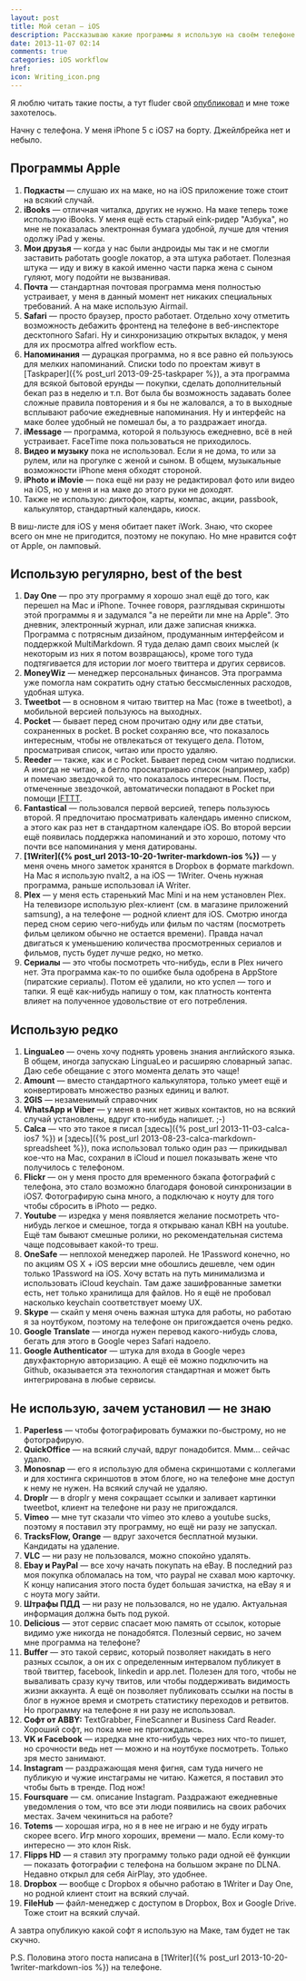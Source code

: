 ```yaml
---
layout: post
title: Мой сетап — iOS
description: Рассказываю какие программы я использую на своём телефоне
date: 2013-11-07 02:14
comments: true
categories: iOS workflow 
href: 
icon: Writing_icon.png
---
```


Я люблю читать такие посты, а тут fluder свой [опубликовал](http://fluder.co/blog/2013/11/02/osx-setup-2013/) и мне тоже захотелось.

Начну с телефона. У меня iPhone 5 с iOS7 на борту. Джейлбрейка нет и небыло.
<!--more-->

## Программы Apple

1. **Подкасты** — слушаю их на маке, но на iOS приложение тоже стоит на всякий случай.
2. **iBooks** — отличная читалка, других не нужно. На маке теперь тоже использую iBooks. У меня ещё есть старый eink-ридер "Азбука", но мне не показалась электронная бумага удобной, лучше для чтения одолжу iPad у жены.
3. **Мои друзья** — когда у нас были андроиды мы так и не смогли заставить работать google локатор, а эта штука работает. Полезная штука — иду и вижу в какой именно части парка жена с сыном гуляют, могу подойти не вызванивая.
4. **Почта** — стандартная почтовая программа меня полностью устраивает, у меня в данный момент нет никаких специальных требований. А на маке использую Airmail.
5. **Safari** — просто браузер, просто работает. Отдельно хочу отметить возможность дебажить фронтенд на телефоне в веб-инспекторе десктопного Safari. Ну и синхронизацию открытых вкладок, у меня для их просмотра alfred workflow есть.
6. **Напоминания** — дурацкая программа, но я все равно ей пользуюсь для мелких напоминаний. Списки todo по проектам живут в [Taskpaper]({% post_url 2013-09-25-taskpaper %}), а эта программа для всякой бытовой ерунды — покупки, сделать дополнительный бекап раз в неделю и т.п. Вот была бы возможность задавать более сложные правила повторения и я бы не жаловался, а то в выходные всплывают рабочие ежедневные напоминания. Ну и интерфейс на маке более удобный не помешал бы, а то раздражает иногда.
7. **iMessage** — программа, которой я пользуюсь ежедневно, всё в ней устраивает. FaceTime пока пользоваться не приходилось.
8. **Видео и музыку** пока не использовал. Если я не дома, то или за рулем, или на прогулке с женой и сыном. В общем, музыкальные возможности iPhone меня обходят стороной.
9. **iPhoto и iMovie** — пока ещё ни разу не редактировал фото или видео на iOS, но у меня и на маке до этого руки не доходят.
10. Также не использую: диктофон, карты, компас, акции, passbook, калькулятор, стандартный календарь, киоск.

В виш-листе для iOS у меня обитает пакет iWork. Знаю, что скорее всего он мне не пригодится, поэтому не покупаю. Но мне нравится софт от Apple, он ламповый.

## Использую регулярно, best of the best

1. **Day One** — про эту программу я хорошо знал ещё до того, как перешел на Mac и iPhone. Точнее говоря, разглядывая скриншоты этой программы я и задумался "а не перейти ли мне на Apple". Это дневник, электронный журнал, или даже записная книжка. Программа с потрясным дизайном, продуманным интерфейсом и поддержкой MultiMarkdown. Я туда делаю дамп своих мыслей (к некоторым из них я потом возвращаюсь), кроме того туда подтягивается для истории лог моего твиттера и других сервисов.
2. **MoneyWiz** — менеджер персональных финансов. Эта программа уже помогла нам сократить одну статью бессмысленных расходов, удобная штука.
3. **Tweetbot** — в основном я читаю твиттер на Mac (тоже в tweetbot), а мобильной версией пользуюсь на выходных.
4. **Pocket** — бывает перед сном прочитаю одну или две статьи, сохраненных в pocket. В pocket сохраняю все, что показалось интересным, чтобы не отвлекаться от текущего дела. Потом, просматривая список, читаю или просто удаляю.
5. **Reeder** — также, как и с Pocket. Бывает перед сном читаю подписки. А иногда не читаю, а бегло просматриваю список (например, хабр) и помечаю звездочкой то, что показалось интересным. Посты, отмеченные звездочкой, автоматически попадают в Pocket при помощи [IFTTT](https://ifttt.com).
6. **Fantastical** — пользовался первой версией, теперь пользуюсь второй. Я предпочитаю просматривать календарь именно списком, а этого как раз нет в стандартном календаре iOS. Во второй версии ещё появилась поддержка напоминаний и это хорошо, потому что почти все напоминания у меня датированы.
7. **[1Writer]({% post_url 2013-10-20-1writer-markdown-ios %})** — у меня очень много заметок хранятся в Dropbox в формате markdown. На Mac я использую nvalt2, а на iOS — 1Writer. Очень нужная программа, раньше использовал iA Writer.
8. **Plex** — у меня есть старенький Mac Mini и на нем установлен Plex. На телевизоре использую plex-клиент (см. в магазине приложений samsung), а на телефоне — родной клиент для iOS. Смотрю иногда перед сном серию чего-нибудь или фильм по частям (посмотреть фильм целиком обычно не остается времени). Правда начал двигаться к уменьшению количества просмотренных сериалов и фильмов, пусть будет лучше редко, но метко.
9. **Сериалы** — это чтобы посмотреть что-нибудь, если в Plex ничего нет. Эта программа как-то по ошибке была одобрена в AppStore (пиратские сериалы). Потом её удалили, но кто успел — того и тапки. Я ещё как-нибудь напишу о том, как платность контента влияет на полученное удовольствие от его потребления.

## Использую редко

1. **LinguaLeo** — очень хочу поднять уровень знания английского языка. В общем, иногда запускаю LinguaLeo и расширяю словарный запас. Даю себе обещание с этого момента делать это чаще!
2. **Amount** — вместо стандартного калькулятора, только умеет ещё и конвертировать множество разных единиц и валют.
3. **2GIS** — незаменимый справочник
4. **WhatsApp и Viber** — у меня в них нет живых контактов, но на всякий случай установлены, вдруг кто-нибудь напишет. ;-)
5. **Calca** — что это такое я писал [здесь]({% post_url 2013-11-03-calca-ios7 %}) и [здесь]({% post_url 2013-08-23-calca-markdown-spreadsheet %}), пока использовал только один раз — прикидывал кое-что на Mac, сохранил в iCloud и пошел показывать жене что получилось с телефоном.
6. **Flickr** — он у меня просто для временного бэкапа фотографий с телефона, это стало возможно благодаря фоновой синхронизации в iOS7. Фотографирую сына много, а подключаю к ноуту для того чтобы сбросить в iPhoto — редко.
7. **Youtube** — изредка у меня появляется желание посмотреть что-нибудь легкое и смешное, тогда я открываю канал КВН на youtube. Ещё там бывают смешные ролики, но рекомендательная система чаще подсовывает какой-то треш.
8. **OneSafe** — неплохой менеджер паролей. Не 1Password конечно, но по акциям OS X + iOS версии мне обошлись дешевле, чем один только 1Password на iOS. Хочу встать на путь минимализма и использовать iCloud keychain. Там даже зашифрованные заметки есть, нет только хранилища для файлов. Но я ещё не пробовал насколько keychain соответствует моему UX.
9. **Skype** — скайп у меня очень важная штука для работы, но работаю я за ноутбуком, поэтому на телефоне он пригождается очень редко.
10. **Google Translate** — иногда нужен перевод какого-нибудь слова, бегать для этого в Google через Safari надоело.
11. **Google Authenticator** — штука для входа в Google через двухфакторную авторизацию. А ещё её можно подключить на Github, оказывается эта технология стандартная и может быть интегрирована в любые сервисы.

## Не использую, зачем установил — не знаю

1. **Paperless** — чтобы фотографировать бумажки по-быстрому, но не фотографирую.
2. **QuickOffice** — на всякий случай, вдруг понадобится. Ммм… сейчас удалю.
3. **Monosnap** — его я использую для обмена скриншотами с коллегами и для хостинга скриншотов в этом блоге, но на телефоне мне доступ к нему не нужен. На всякий случай не удаляю.
4. **Droplr** — в droplr у меня сокращает ссылки и заливает картинки tweetbot, клиент на телефоне ни разу не пригождался.
5. **Vimeo** — мне тут сказали что vimeo это клево а youtube sucks, поэтому я поставил эту программу, но ещё ни разу не запускал.
6. **TracksFlow, Orange** — вдруг захочется бесплатной музыки. Кандидаты на удаление.
7. **VLC** — ни разу не пользовался, можно спокойно удалять.
8. **Ebay и PayPal** — все хочу начать покупать на eBay. В последний раз моя покупка обломалась на том, что paypal не схавал мою карточку. К концу написания этого поста будет большая зачистка, на eBay я и с ноута могу зайти.
9. **Штрафы ПДД** — ни разу не пользовался, но не удалю. Актуальная информация должна быть под рукой.
10. **Delicious** — этот сервис спасает мою память от ссылок, которые видимо уже никогда не понадобятся. Полезный сервис, но зачем мне программа на телефоне?
11. **Buffer** — это такой сервис, который позволяет накидать в него разных ссылок, а он их с определенным интервалом публикует в твой твиттер, facebook, linkedin и app.net. Полезен для того, чтобы не вываливать сразу кучу твитов, или чтобы поддерживать видимость жизни аккаунта. А ещё он позволяет публиковать ссылки на посты в блог в нужное время и смотреть статистику переходов и ретвитов. Но программу на телефоне я ни разу не использовал.
12. **Софт от ABBY:** TextGrabber, FineScanner и Business Card Reader. Хороший софт, но пока мне не пригождались.
13. **VK и Facebook** — изредка мне кто-нибудь через них что-то пишет, но срочности ведь нет — можно и на ноутбуке посмотреть. Только зря место занимают.
14. **Instagram** — раздражающая меня фигня, сам туда ничего не публикую и чужие инстаграмы не читаю. Кажется, я поставил это чтобы быть в тренде. Под нож!
15. **Foursquare** — см. описание Instagram. Раздражают ежедневные уведомления о том, что все эти люди появились на своих рабочих местах. Зачем чекиниться на работе?
16. **Totems** — хорошая игра, но я в нее не играю и не буду играть скорее всего. Игр много хороших, времени — мало. Если кому-то интересно — это клон Risk.
17. **Flipps HD** — я ставил эту программу только ради одной её функции — показать фотографии с телефона на большом экране по DLNA. Недавно открыл для себя AirPlay, это удобнее.
18. **Dropbox** — вообще с Dropbox я обычно работаю в 1Writer и Day One, но родной клиент стоит на всякий случай.
19. **FileHub** — файл-менеджер с доступом в Dropbox, Box и Google Drive. Тоже стоит на всякий случай.

А завтра опубликую какой софт я использую на Маке, там будет не так скучно.

P.S. Половина этого поста написана в [1Writer]({% post_url 2013-10-20-1writer-markdown-ios %}) на телефоне.